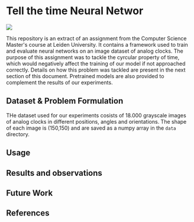# Tell the time Neural Networ

<img src="https://github.com/OhGreat/tell_the_time_NN/blob/main/readme_aux/example_img.png"></img>

This repository is an extract of an assignment from the Computer Science Master's course at Leiden University. It contains a framework used to train and evaluate neural networks on an image dataset of analog clocks. The purpose of this assignment was to tackle the cyrcular property of time, which would negatively affect the training of our model if not approached correctly. Details on how this problem was tackled are present in the next section of this document. Pretrained models are also provided to complement the results of our experiments.

## Dataset & Problem Formulation

THe dataset used for our experiments cosists of 18.000 grayscale images of analog clocks in different positions, angles and orientations. The shape of each image is (150,150) and are saved as a numpy array in the `data` directory. 
## Usage

## Results and observations

## Future Work

## References